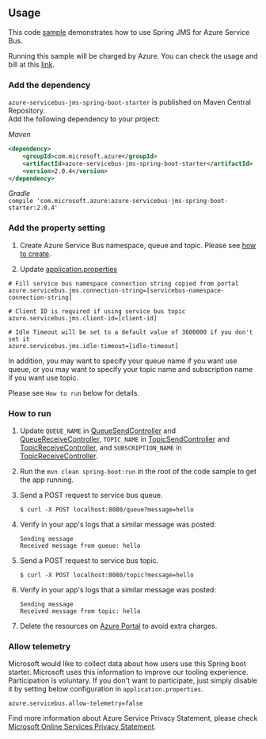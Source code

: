 ## Usage

This code [sample](../../azure-spring-boot-samples/azure-servicebus-jms-spring-boot-sample/) demonstrates how to use Spring JMS for Azure Service Bus.

Running this sample will be charged by Azure. You can check the usage and bill at this [link](https://azure.microsoft.com/en-us/account/).

### Add the dependency

`azure-servicebus-jms-spring-boot-starter` is published on Maven Central Repository.  
Add the following dependency to your project:

*Maven*
```xml
<dependency>
    <groupId>com.microsoft.azure</groupId>
    <artifactId>azure-servicebus-jms-spring-boot-starter</artifactId>
    <version>2.0.4</version>
</dependency>
```

*Gradle*<br>
```compile 'com.microsoft.azure:azure-servicebus-jms-spring-boot-starter:2.0.4'```

### Add the property setting

1. Create Azure Service Bus namespace, queue and topic. Please see [how to create](https://docs.microsoft.com/en-us/azure/service-bus-messaging/service-bus-create-namespace-portal). 

2. Update [application.properties](../../azure-spring-boot-samples/azure-servicebus-jms-spring-boot-sample/src/main/resources/application.properties)

```
# Fill service bus namespace connection string copied from portal
azure.servicebus.jms.connection-string=[servicebus-namespace-connection-string]

# Client ID is required if using service bus topic
azure.servicebus.jms.client-id=[client-id]

# Idle Timeout will be set to a default value of 3600000 if you don't set it
azure.servicebus.jms.idle-timeout=[idle-timeout]
```

In addition, you may want to specify your queue name if you want use queue, or you may want to specify your topic name and subscription name if you want use topic.

Please see `How to run` below for details.

### How to run

1. Update `QUEUE_NAME` in [QueueSendController](../../azure-spring-boot-samples/azure-servicebus-jms-spring-boot-sample/src/main/java/sample/jms/QueueSendController.java) and [QueueReceiveController](../../azure-spring-boot-samples/azure-servicebus-jms-spring-boot-sample/src/main/java/sample/jms/QueueReceiveController.java),
`TOPIC_NAME` in [TopicSendController](../../azure-spring-boot-samples/azure-servicebus-jms-spring-boot-sample/src/main/java/sample/jms/TopicSendController.java) and [TopicReceiveController](../../azure-spring-boot-samples/azure-servicebus-jms-spring-boot-sample/src/main/java/sample/jms/TopicReceiveController.java),
and `SUBSCRIPTION_NAME` in [TopicReceiveController](../../azure-spring-boot-samples/azure-servicebus-jms-spring-boot-sample/src/main/java/sample/jms/TopicReceiveController.java).

2. Run the `mvn clean spring-boot:run` in the root of the code sample to get the app running.

3. Send a POST request to service bus queue.
    ```
    $ curl -X POST localhost:8080/queue?message=hello
    ```
    
4. Verify in your app's logs that a similar message was posted:
    ```
    Sending message
    Received message from queue: hello
    ```

5. Send a POST request to service bus topic.
    ```
    $ curl -X POST localhost:8080/topic?message=hello
    ```

6. Verify in your app's logs that a similar message was posted:
    ```
    Sending message
    Received message from topic: hello
    ```
    
7. Delete the resources on [Azure Portal](http://ms.portal.azure.com/) to avoid extra charges.

### Allow telemetry
Microsoft would like to collect data about how users use this Spring boot starter. Microsoft uses this information to improve our tooling experience. Participation is voluntary. If you don't want to participate, just simply disable it by setting below configuration in `application.properties`.
```
azure.servicebus.allow-telemetry=false
```
Find more information about Azure Service Privacy Statement, please check [Microsoft Online Services Privacy Statement](https://www.microsoft.com/en-us/privacystatement/OnlineServices/Default.aspx). 




